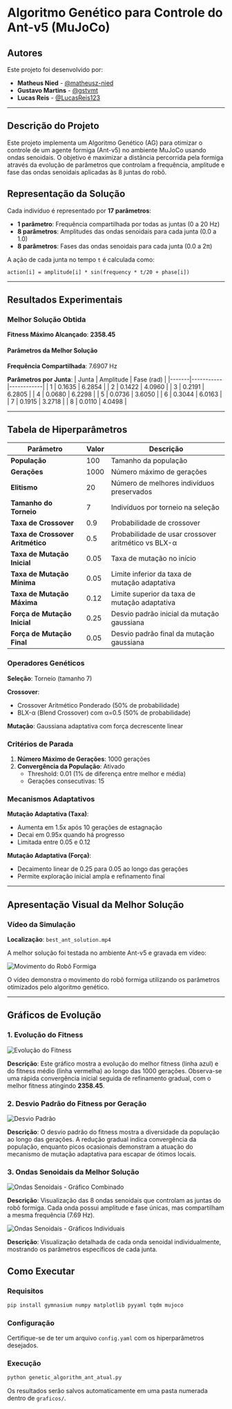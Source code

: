 # Algoritmo Genético para Controle do Ant-v5 (MuJoCo)

## Autores

Este projeto foi desenvolvido por:

- **Matheus Nied** - [@matheusz-nied](https://github.com/matheusz-nied)
- **Gustavo Martins** - [@gstvmt](https://github.com/gstvmt)
- **Lucas Reis** - [@LucasReis123](https://github.com/LucasReis123)

---

## Descrição do Projeto

Este projeto implementa um Algoritmo Genético (AG) para otimizar o controle de um agente formiga (Ant-v5) no ambiente MuJoCo usando ondas senoidais. O objetivo é maximizar a distância percorrida pela formiga através da evolução de parâmetros que controlam a frequência, amplitude e fase das ondas senoidais aplicadas às 8 juntas do robô.

## Representação da Solução

Cada indivíduo é representado por **17 parâmetros**:
- **1 parâmetro**: Frequência compartilhada por todas as juntas (0 a 20 Hz)
- **8 parâmetros**: Amplitudes das ondas senoidais para cada junta (0.0 a 1.0)
- **8 parâmetros**: Fases das ondas senoidais para cada junta (0.0 a 2π)

A ação de cada junta no tempo `t` é calculada como:
```
action[i] = amplitude[i] * sin(frequency * t/20 + phase[i])
```

---

## Resultados Experimentais

### Melhor Solução Obtida

**Fitness Máximo Alcançado**: **2358.45**

#### Parâmetros da Melhor Solução

**Frequência Compartilhada**: 7.6907 Hz

**Parâmetros por Junta**:
| Junta | Amplitude | Fase (rad) |
|-------|-----------|------------|
| 1     | 0.1635    | 6.2854     |
| 2     | 0.1422    | 4.0960     |
| 3     | 0.2191    | 6.2805     |
| 4     | 0.0680    | 6.2298     |
| 5     | 0.0736    | 3.6050     |
| 6     | 0.3044    | 6.0163     |
| 7     | 0.1915    | 3.2718     |
| 8     | 0.0110    | 4.0498     |

---

## Tabela de Hiperparâmetros

| Parâmetro | Valor | Descrição |
|-----------|-------|-----------|
| **População** | 100 | Tamanho da população |
| **Gerações** | 1000 | Número máximo de gerações |
| **Elitismo** | 20 | Número de melhores indivíduos preservados |
| **Tamanho do Torneio** | 7 | Indivíduos por torneio na seleção |
| **Taxa de Crossover** | 0.9 | Probabilidade de crossover |
| **Taxa de Crossover Aritmético** | 0.5 | Probabilidade de usar crossover aritmético vs BLX-α |
| **Taxa de Mutação Inicial** | 0.05 | Taxa de mutação no início |
| **Taxa de Mutação Mínima** | 0.05 | Limite inferior da taxa de mutação adaptativa |
| **Taxa de Mutação Máxima** | 0.12 | Limite superior da taxa de mutação adaptativa |
| **Força de Mutação Inicial** | 0.25 | Desvio padrão inicial da mutação gaussiana |
| **Força de Mutação Final** | 0.05 | Desvio padrão final da mutação gaussiana |

### Operadores Genéticos

**Seleção**: Torneio (tamanho 7)

**Crossover**: 
- Crossover Aritmético Ponderado (50% de probabilidade)
- BLX-α (Blend Crossover) com α=0.5 (50% de probabilidade)

**Mutação**: Gaussiana adaptativa com força decrescente linear

### Critérios de Parada

1. **Número Máximo de Gerações**: 1000 gerações
2. **Convergência da População**: Ativado
   - Threshold: 0.01 (1% de diferença entre melhor e média)
   - Gerações consecutivas: 15

### Mecanismos Adaptativos

**Mutação Adaptativa (Taxa)**:
- Aumenta em 1.5x após 10 gerações de estagnação
- Decai em 0.95x quando há progresso
- Limitada entre 0.05 e 0.12

**Mutação Adaptativa (Força)**:
- Decaimento linear de 0.25 para 0.05 ao longo das gerações
- Permite exploração inicial ampla e refinamento final

---

## Apresentação Visual da Melhor Solução

### Vídeo da Simulação

**Localização**: `best_ant_solution.mp4`

A melhor solução foi testada no ambiente Ant-v5 e gravada em vídeo:

![Movimento do Robô Formiga](./best_ant_solution.gif)

O vídeo demonstra o movimento do robô formiga utilizando os parâmetros otimizados pelo algoritmo genético.

---

## Gráficos de Evolução

### 1. Evolução do Fitness

![Evolução do Fitness](./fitness_evolution.png)

**Descrição**: Este gráfico mostra a evolução do melhor fitness (linha azul) e do fitness médio (linha vermelha) ao longo das 1000 gerações. Observa-se uma rápida convergência inicial seguida de refinamento gradual, com o melhor fitness atingindo **2358.45**.

### 2. Desvio Padrão do Fitness por Geração

![Desvio Padrão](./desvio_padrao.png)

**Descrição**: O desvio padrão do fitness mostra a diversidade da população ao longo das gerações. A redução gradual indica convergência da população, enquanto picos ocasionais demonstram a atuação do mecanismo de mutação adaptativa para escapar de ótimos locais.

### 3. Ondas Senoidais da Melhor Solução

![Ondas Senoidais - Gráfico Combinado](graficos/sine_waves_combined.png_combined_plot.png)

**Descrição**: Visualização das 8 ondas senoidais que controlam as juntas do robô formiga. Cada onda possui amplitude e fase únicas, mas compartilham a mesma frequência (7.69 Hz).

![Ondas Senoidais - Gráficos Individuais](graficos/sine_waves_individual.png_individual_plots.png)

**Descrição**: Visualização detalhada de cada onda senoidal individualmente, mostrando os parâmetros específicos de cada junta.

## Como Executar

### Requisitos

```bash
pip install gymnasium numpy matplotlib pyyaml tqdm mujoco
```

### Configuração

Certifique-se de ter um arquivo `config.yaml` com os hiperparâmetros desejados.

### Execução

```bash
python genetic_algorithm_ant_atual.py
```

Os resultados serão salvos automaticamente em uma pasta numerada dentro de `graficos/`.
